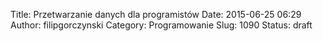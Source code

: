 Title: Przetwarzanie danych dla programistów
Date: 2015-06-25 06:29
Author: filipgorczynski
Category: Programowanie
Slug: 1090
Status: draft


